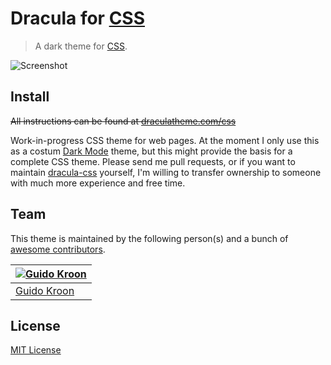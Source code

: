 # Dracula for [CSS](https://www.w3.org/TR/2011/REC-CSS2-20110607/)

> A dark theme for [CSS](https://www.w3.org/TR/2011/REC-CSS2-20110607/).

![Screenshot](https://github.com/gkroon/dracula-i3/raw/master/dracula-css.png)

## Install

~~All instructions can be found at [draculatheme.com/css](https://draculatheme.com/css)~~

Work-in-progress CSS theme for web pages. At the moment I only use this as a costum [Dark Mode](https://mybrowseraddon.com/dark-mode.html) theme, but this might provide the basis for a complete CSS theme. Please send me pull requests, or if you want to maintain [dracula-css](.) yourself, I'm willing to transfer ownership to someone with much more experience and free time.

## Team

This theme is maintained by the following person(s) and a bunch of [awesome contributors](https://github.com/gkroon/dracula-i3/graphs/contributors).

[![Guido Kroon](https://avatars0.githubusercontent.com/u/8877690?v=3&s=70)](https://github.com/gkroon) |
--- |
[Guido Kroon](https://github.com/gkroon) |

## License

[MIT License](./LICENSE)

